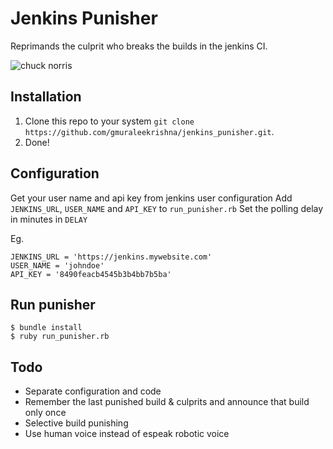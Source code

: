 Jenkins Punisher
================

Reprimands the culprit who breaks the builds in the jenkins CI.

![chuck norris](https://cdn.meme.am/instances/64556564.jpg)

## Installation

1. Clone this repo to your system `git clone https://github.com/gmuraleekrishna/jenkins_punisher.git`.
2. Done!

## Configuration

Get your user name and api key from jenkins user configuration
Add `JENKINS_URL`, `USER_NAME` and `API_KEY` to `run_punisher.rb`
Set the polling delay in minutes in `DELAY`

Eg. 
	
	JENKINS_URL = 'https://jenkins.mywebsite.com'
	USER_NAME = 'johndoe'
	API_KEY = '8490feacb4545b3b4bb7b5ba'


## Run punisher
	$ bundle install
	$ ruby run_punisher.rb

## Todo

- Separate configuration and code
- Remember the last punished build & culprits and announce that build only once
- Selective build punishing
- Use human voice instead of espeak robotic voice 

